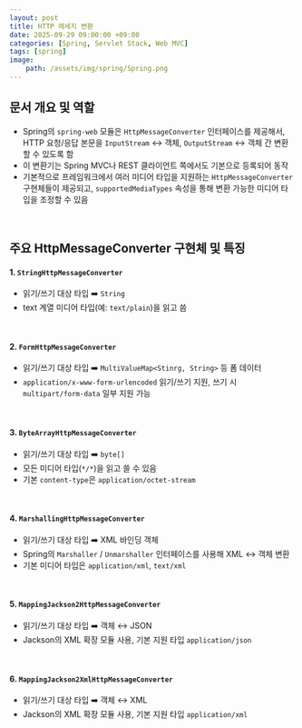```yaml
---
layout: post
title: HTTP 메세지 변환
date: 2025-09-29 09:00:00 +09:00
categories: [Spring, Servlet Stack, Web MVC]
tags: [spring]
image:
    path: /assets/img/spring/Spring.png
---
```


## 문서 개요 및 역할

- Spring의 `spring-web` 모듈은 `HttpMessageConverter` 인터페이스를 제공해서, HTTP 요청/응답 본문을 `InputStream` ↔️ 객체, `OutputStream` ↔️ 객체 간 변환할 수 있도록 함
- 이 변환기는 Spring MVC나 REST 클라이언트 쪽에서도 기본으로 등록되어 동작
- 기본적으로 프레임워크에서 여러 미디어 타입을 지원하는 `HttpMessageConverter` 구현체들이 제공되고, `supportedMediaTypes` 속성을 통해 변환 가능한 미디어 타입을 조정할 수 있음

<br>

## 주요 HttpMessageConverter 구현체 및 특징

#### 1. `StringHttpMessageConverter`

- 읽기/쓰기 대상 타입 ➡️ `String`
- text 계열 미디어 타입(예: `text/plain`)을 읽고 씀

<br>

#### 2. `FormHttpMessageConverter`

- 읽기/쓰기 대상 타입 ➡️ `MultiValueMap<Stinrg, String>` 등 폼 데이터
- `application/x-www-form-urlencoded` 읽기/쓰기 지원, 쓰기 시 `multipart/form-data` 일부 지원 가능

<br>

#### 3. `ByteArrayHttpMessageConverter`

- 읽기/쓰기 대상 타입 ➡️ `byte[]`
- 모든 미디어 타입(`*/*`)을 읽고 쓸 수 있음
- 기본 `content-type`은 `application/octet-stream`

<br>

#### 4. `MarshallingHttpMessageConverter`

- 읽기/쓰기 대상 타입 ➡️ XML 바인딩 객체
- Spring의 `Marshaller` / `Unmarshaller` 인터페이스를 사용해 XML ↔️ 객체 변환
- 기본 미디어 타입은 `application/xml`, `text/xml`

<br>

#### 5. `MappingJackson2HttpMessageConverter`

- 읽기/쓰기 대상 타입 ➡️ 객체 ↔️ JSON
- Jackson의 XML 확장 모듈 사용, 기본 지원 타입 `application/json`

<br>

#### 6. `MappingJackson2XmlHttpMessageConverter`

- 읽기/쓰기 대상 타입 ➡️ 객체 ↔️ XML
- Jackson의 XML 확장 모듈 사용, 기본 지원 타입 `application/xml`

<br>